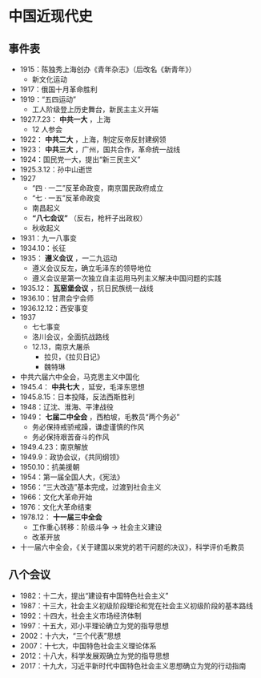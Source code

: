 # 中国近现代史

## 事件表

- 1915：陈独秀上海创办《青年杂志》（后改名《新青年》）
  - 新文化运动
- 1917：俄国十月革命胜利
- 1919：“五四运动”
  - 工人阶级登上历史舞台，新民主主义开端
- 1927.7.23： **中共一大** ，上海
  - 12 人参会
- 1922： **中共二大** ，上海，制定反帝反封建纲领
- 1923： **中共三大** ，广州，国共合作，革命统一战线
- 1924：国民党一大，提出“新三民主义”
- 1925.3.12：孙中山逝世
- 1927
  - “四 · 一二”反革命政变，南京国民政府成立
  - “七 · 一五”反革命政变
  - 南昌起义
  - **“八七会议”** （反右，枪杆子出政权）
  - 秋收起义
- 1931：九一八事变
- 1934.10：长征
- 1935： **遵义会议** ，一二九运动
  - 遵义会议反左，确立毛泽东的领导地位
  - 遵义会议是第一次独立自主运用马列主义解决中国问题的实践
- 1935.12： **瓦窑堡会议** ，抗日民族统一战线
- 1936.10：甘肃会宁会师
- 1936.12.12：西安事变
- 1937
  - 七七事变
  - 洛川会议，全面抗战路线
  - 12.13，南京大屠杀
    - 拉贝，《拉贝日记》
    - 魏特琳
- 中共六届六中全会，马克思主义中国化
- 1945.4： **中共七大** ，延安，毛泽东思想
- 1945.8.15：日本投降，反法西斯胜利
- 1948：辽沈、淮海、平津战役
- 1949： **七届二中全会** ，西柏坡，毛教员“两个务必”
  - 务必保持戒骄戒躁，谦虚谨慎的作风
  - 务必保持艰苦奋斗的作风
- 1949.4.23：南京解放
- 1949.9：政协会议，《共同纲领》
- 1950.10：抗美援朝
- 1954：第一届全国人大，《宪法》
- 1956：“三大改造”基本完成，过渡到社会主义
- 1966：文化大革命开始
- 1976：文化大革命结束
- 1978.12： **十一届三中全会**
  - 工作重心转移：阶级斗争 -> 社会主义建设
  - 改革开放
- 十一届六中全会，《关于建国以来党的若干问题的决议》，科学评价毛教员

## 八个会议

- 1982：十二大，提出“建设有中国特色社会主义”
- 1987：十三大，社会主义初级阶段理论和党在社会主义初级阶段的基本路线
- 1992：十四大，社会主义市场经济体制
- 1997：十五大，邓小平理论确立为党的指导思想
- 2002：十六大，“三个代表”思想
- 2007：十七大，中国特色社会主义理论体系
- 2012：十八大，科学发展观确立为党的指导思想
- 2017：十九大，习近平新时代中国特色社会主义思想确立为党的行动指南
